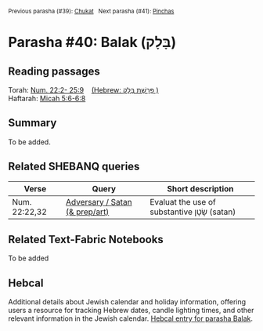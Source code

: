 <sup>Previous parasha (#39): <a href="../39%20-%20Chukat/README.md#start">Chukat</a> &nbsp;&nbsp;Next parasha (#41): <a href="../41%20-%20Pinchas/README.md#start">Pinchas</a></sup>

# Parasha #40: Balak (בָּלָק)

## Reading passages

Torah: [Num. 22:2- 25:9](https://www.stepbible.org/?q=version=NASB2020|reference=Num.22:2-25:9&options=HNVUG) &nbsp;&nbsp; [(Hebrew: פָּרָשַׁת בָּלָק
)](https://tikkun.io/#/p/balak)<br>
Haftarah: 
[Micah 5:6-6:8](https://www.stepbible.org/?q=version=NASB2020|reference=Mic.5:6-6:8&options=HNVUG)

## Summary

To be added.

## Related SHEBANQ queries

Verse | Query | Short description
--- | --- | --- 
Num. 22:22,32 | [Adversary / Satan (& prep/art)](https://shebanq.ancient-data.org/hebrew/queries?goto=6626&page=1&mr=r&qw=q) | Evaluat the use of substantive שָׂטָן (satan)


## Related Text-Fabric Notebooks

To be added

## Hebcal

Additional details about Jewish calendar and holiday information, offering users a resource for tracking Hebrew dates, candle lighting times, and other relevant information in the Jewish calendar. [Hebcal entry for parasha Balak](https://www.hebcal.com/sedrot/balak).
